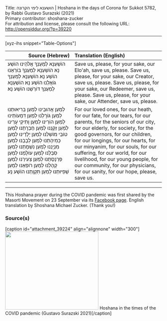 <html>
<head></head>
<body>
Title: הושענא לימי הקרונה | Hoshana in the days of Corona for Sukkot 5782, by Rabbi Gustavo Surazski (2021)<br />
Primary contributor: shoshana-zucker<br />
For attribution and license, please consult the following URL: <a href="http://opensiddur.org/?p=39220">http://opensiddur.org/?p=39220</a>
<p />
<hr />

[xyz-ihs snippet="Table-Options"]<table style="margin-left: auto; margin-right: auto;" class="draggable">
<thead><tr><th id="x" style="text-align: right;">Source (Hebrew)</th><th style="text-align: left;">Translation (English)</th></tr></thead>
<tbody>
<tr><td style="vertical-align:top;">
<div class="liturgy" lang="he">
הוֹשַׁעְנָא לְמַעַנְךָ אֱלֹהֵינוּ הוֹשַׁע נָא׃
הוֹשַׁעְנָא לְמַעַנְךָ בּוֹרְאֵנוּ הוֹשַׁע נָא׃
הוֹשַׁעְנָא לְמַעַנְךָ גּוֹאֲלֵנוּ הוֹשַׁע נָא׃
הוֹשַׁעְנָא לְמַעַנְךָ דּוֹרְשֵׁנוּ הוֹשַׁע נָא׃
</span></div></td>

<td style="vertical-align:top;">
<div class="english" lang="en" style="text-align: left;">
Save us, please, for your sake, our Elo'ah, save us, please.
Save us, please, for your sake, our Creator, save us, please.
Save us, please, for your sake, our Redeemer, save us, please.
Save us, please, for your sake, our Attender, save us, please.
</div></td></tr>


<tr><td style="vertical-align:top;">
<div class="liturgy" lang="he">
לְמַעַן אֲהוּבֵינוּ
לְמַעַן בְּרִיאוּתֵנוּ
לְמַעַן גּוֹרָלֵנוּ
לְמַעַן דִּמְעוֹתֵינוּ
לְמַעַן הוֹרֵינוּ
לְמַעַן וָתִיקֵי עָרֵינוּ
לְמַעַן זְקֵנֵנוּ
לְמַעַן חֶבְרָתֵנוּ
לְמַעַן טוֹבֵי מוֹשְׁלֵנוּ
לְמַעַן יְלָדֵינוּ
לְמַעַן כְּמִיהָתֵנוּ
לְמַעַן לְבָבֵנוּ
לְמַעַן מִנְיָנֵנוּ
לְמַעַן נִשְׁמָתֵנוּ
לְמַעַן סִבְלֵנוּ
לְמַעַן עוֹלָמֵנוּ
לְמַעַן פַּרְנָסָתֵנוּ
לְמַעַן צְעִירֵנוּ
לְמַעַן קְהָלֵנוּ
לְמַעַן רוֹפְאֵנוּ
לְמַעַן שְׁפִיּוּתֵנוּ
לְמַעַן תִּקְוָתֵנוּ
הוֹשַׁע נָע׃
</span></div></td>

<td style="vertical-align:top;">
<div class="english" lang="en" style="text-align: left;">
For our loved ones, 
for our heath, 
for our fate, 
for our tears, 
for our parents, 
for the seniors of our city, 
for our elderly, 
for society, 
for the good governors, 
for our children, 
for our longings, 
for our hearts, 
for our minyanim, 
for our souls, 
for our suffering, 
for our world, 
for our livelihood, 
for our young people, 
for our community, 
for our physicians, 
for our sanity, 
for our hope,
please, save us.
</div></td></tr>
</tbody></table>

<hr />

This Hoshana prayer during the COVID pandemic was first shared by the Masorti Movement on 23 September via its <a href="https://www.facebook.com/Masorti.Israel/posts/6440625412644905">Facebook page</a>. English translation by Shoshana Michael Zucker. (Thank you!)

<h3>Source(s)</h3>

[caption id="attachment_39224" align="alignnone" width="300"]<a href="https://opensiddur.org/wp-content/uploads/2021/09/Hoshana-in-the-times-of-the-COVID-pandemic-Gustavo-Surazski-2021.jpg"><img src="https://opensiddur.org/wp-content/uploads/2021/09/Hoshana-in-the-times-of-the-COVID-pandemic-Gustavo-Surazski-2021-300x251.jpg" alt="" width="300" height="251" class="size-medium wp-image-39224" /></a> Hoshana in the times of the COVID pandemic (Gustavo Surazski 2021)[/caption]

&nbsp;
</body>
</html>